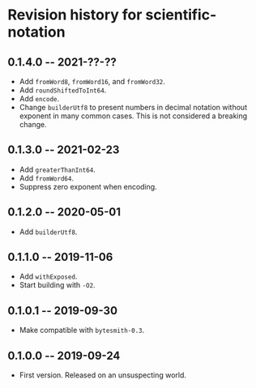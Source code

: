 # Revision history for scientific-notation

## 0.1.4.0 -- 2021-??-??

* Add `fromWord8`, `fromWord16`, and `fromWord32`.
* Add `roundShiftedToInt64`.
* Add `encode`.
* Change `builderUtf8` to present numbers in decimal notation without exponent
  in many common cases. This is not considered a breaking change.

## 0.1.3.0 -- 2021-02-23

* Add `greaterThanInt64`.
* Add `fromWord64`.
* Suppress zero exponent when encoding.

## 0.1.2.0 -- 2020-05-01

* Add `builderUtf8`.

## 0.1.1.0 -- 2019-11-06

* Add `withExposed`.
* Start building with `-O2`.

## 0.1.0.1 -- 2019-09-30

* Make compatible with `bytesmith-0.3`.

## 0.1.0.0 -- 2019-09-24

* First version. Released on an unsuspecting world.
